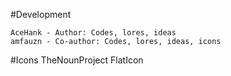#Development

    AceHank - Author: Codes, lores, ideas
    amfauzn - Co-author: Codes, lores, ideas, icons

#Icons
    TheNounProject
    FlatIcon
    
